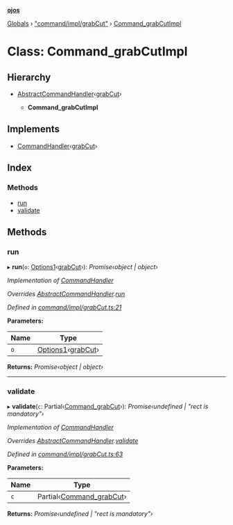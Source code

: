 **[ojos](../README.md)**

[Globals](../README.md) › ["command/impl/grabCut"](../modules/_command_impl_grabcut_.md) › [Command_grabCutImpl](_command_impl_grabcut_.command_grabcutimpl.md)

# Class: Command_grabCutImpl

## Hierarchy

* [AbstractCommandHandler](_command_abstractcommand_.abstractcommandhandler.md)‹[grabCut](../enums/_command_types_.commandname.md#grabcut)›

  * **Command_grabCutImpl**

## Implements

* [CommandHandler](../interfaces/_command_types_.commandhandler.md)‹[grabCut](../enums/_command_types_.commandname.md#grabcut)›

## Index

### Methods

* [run](_command_impl_grabcut_.command_grabcutimpl.md#run)
* [validate](_command_impl_grabcut_.command_grabcutimpl.md#validate)

## Methods

###  run

▸ **run**(`o`: [Options1](../interfaces/_command_types_.options1.md)‹[grabCut](../enums/_command_types_.commandname.md#grabcut)›): *Promise‹object | object›*

*Implementation of [CommandHandler](../interfaces/_command_types_.commandhandler.md)*

*Overrides [AbstractCommandHandler](_command_abstractcommand_.abstractcommandhandler.md).[run](_command_abstractcommand_.abstractcommandhandler.md#abstract-run)*

*Defined in [command/impl/grabCut.ts:21](https://github.com/cancerberoSgx/mirada/blob/d83d69e/ojos/src/command/impl/grabCut.ts#L21)*

**Parameters:**

Name | Type |
------ | ------ |
`o` | [Options1](../interfaces/_command_types_.options1.md)‹[grabCut](../enums/_command_types_.commandname.md#grabcut)› |

**Returns:** *Promise‹object | object›*

___

###  validate

▸ **validate**(`c`: Partial‹[Command_grabCut](../interfaces/_command_impl_grabcut_.command_grabcut.md)›): *Promise‹undefined | "rect is mandatory"›*

*Implementation of [CommandHandler](../interfaces/_command_types_.commandhandler.md)*

*Overrides [AbstractCommandHandler](_command_abstractcommand_.abstractcommandhandler.md).[validate](_command_abstractcommand_.abstractcommandhandler.md#abstract-validate)*

*Defined in [command/impl/grabCut.ts:63](https://github.com/cancerberoSgx/mirada/blob/d83d69e/ojos/src/command/impl/grabCut.ts#L63)*

**Parameters:**

Name | Type |
------ | ------ |
`c` | Partial‹[Command_grabCut](../interfaces/_command_impl_grabcut_.command_grabcut.md)› |

**Returns:** *Promise‹undefined | "rect is mandatory"›*